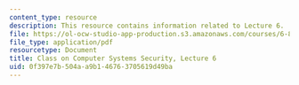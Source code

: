 ```yaml
---
content_type: resource
description: This resource contains information related to Lecture 6.
file: https://ol-ocw-studio-app-production.s3.amazonaws.com/courses/6-858-computer-systems-security-fall-2014/0f397e7b504aa9b146763705619d49ba_MIT6_858F14_lec6.pdf
file_type: application/pdf
resourcetype: Document
title: Class on Computer Systems Security, Lecture 6
uid: 0f397e7b-504a-a9b1-4676-3705619d49ba
---
```

